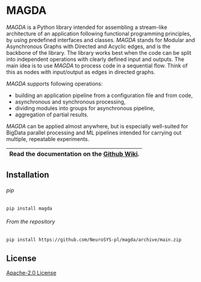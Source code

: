 # MAGDA

*MAGDA* is a Python library intended for assembling a stream-like architecture of an application following functional programming principles, by using predefined interfaces and classes. *MAGDA* stands for Modular and Asynchronous Graphs with Directed and Acyclic edges, and is the backbone of the library. The library works best when the code can be split into independent operations with clearly defined input and outputs. The main idea is to use *MAGDA* to process code in a sequential flow. Think of this as nodes with input/output as edges in directed graphs.

*MAGDA* supports following operations:
- building an application pipeline from a configuration file and from code,
- asynchronous and synchronous processing,
- dividing modules into groups for asynchronous pipeline,
- aggregation of partial results.

*MAGDA* can be applied almost anywhere, but is especially well-suited for BigData parallel processing and ML pipelines intended for carrying out multiple, repeatable experiments.

| Read the documentation on the [Github Wiki](https://github.com/NeuroSYS-pl/magda/wiki). |
| :---: |

## Installation

###### pip
```
pip install magda
```

###### From the repository
```bash
pip install https://github.com/NeuroSYS-pl/magda/archive/main.zip
```

## License
[Apache-2.0 License](LICENSE)
